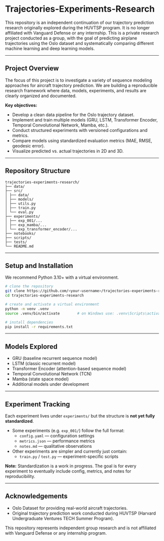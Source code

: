 # Trajectories-Experiments-Research

This repository is an independent continuation of our trajectory prediction research originally explored during the HUVTSP program. It is no longer affiliated with Vanguard Defense or any internship. This is a private research project conducted as a group, with the goal of predicting airplane trajectories using the Oslo dataset and systematically comparing different machine learning and deep learning models.

---

## Project Overview

The focus of this project is to investigate a variety of sequence modeling approaches for aircraft trajectory prediction. We are building a reproducible research framework where data, models, experiments, and results are clearly organized and documented.

**Key objectives:**
- Develop a clean data pipeline for the Oslo trajectory dataset.
- Implement and train multiple models (GRU, LSTM, Transformer Encoder, Temporal Convolutional Network, Mamba, etc.).
- Conduct structured experiments with versioned configurations and metrics.
- Compare models using standardized evaluation metrics (MAE, RMSE, geodesic error).
- Visualize predicted vs. actual trajectories in 2D and 3D.

---

## Repository Structure
```
trajectories-experiments-research/
├── data/
├── src/
│ ├── data/
│ ├── models/
│ ├── utils.py
│ ├── train.py
│ └── eval.py
├── experiments/
│ ├── exp_001/...
│ ├── exp_mamba/...
│ └── exp_transformer_encoder/...
├── notebooks/
├── scripts/
├── tests/
└── README.md
```

---

## Setup and Installation

We recommend Python 3.10+ with a virtual environment.

```bash
# clone the repository
git clone https://github.com/<your-username>/trajectories-experiments-research.git
cd trajectories-experiments-research

# create and activate a virtual environment
python -m venv .venv
source .venv/bin/activate        # on Windows use: .venv\Scripts\activate

# install dependencies
pip install -r requirements.txt
```

---

## Models Explored
- GRU (baseline recurrent sequence model)
- LSTM (classic recurrent model)
- Transformer Encoder (attention-based sequence model)
- Temporal Convolutional Network (TCN)
- Mamba (state space model)
- Additional models under development

---

## Experiment Tracking

Each experiment lives under `experiments/` but the structure is **not yet fully standardized**.  

- Some experiments (e.g. `exp_001/`) follow the full format:
  - `config.yaml` — configuration settings
  - `metrics.json` — performance metrics
  - `notes.md` — qualitative observations
- Other experiments are simpler and currently just contain:
  - `train.py` / `test.py` — experiment-specific scripts

**Note:** Standardization is a work in progress. The goal is for every experiment to eventually include config, metrics, and notes for reproducibility.

---

## Acknowledgements
- Oslo Dataset for providing real-world aircraft trajectories.
- Original trajectory prediction work conducted during HUVTSP (Harvard Undergraduate Ventures TECH Summer Program).

This repository represents independent group research and is not affiliated with Vanguard Defense or any internship program.

